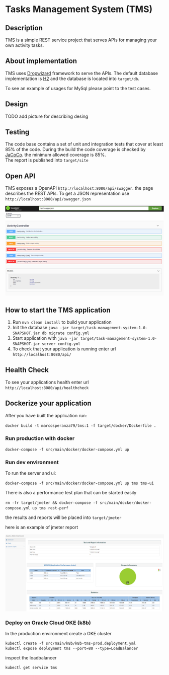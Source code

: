 # Tasks Management System (TMS)

Description
---

TMS is a simple REST service project that serves APIs for managing your own activity tasks.

About implementation
---

TMS uses [Dropwizard](https://www.dropwizard.io/en/latest/index.html) framework to serve the APIs.
The default database implementation is [H2](https://h2database.com/html/main.html) and the database is located into `target/db`.

To see an example of usages for MySql please point to the test cases. 

Design
---

TODO add picture for describing desing

Testing
---

The code base contains a set of unit and integration tests that cover at least 85% of the code. During the build the code coverage is checked 
by [JaCoCo](https://www.jacoco.org/jacoco/). the minimum allowed coverage is 85%.  
The report is published into `target/site`



Open API
---

TMS exposes a OpenAPI `http://localhost:8080/api/swagger`. the page describes the REST APIs. To get a JSON representation use `http://localhost:8080/api/swagger.json`

![img_1.png](docs/swagger.png)



How to start the TMS application
---

1. Run `mvn clean install` to build your application
2. Init the database `java -jar target/task-management-system-1.0-SNAPSHOT.jar db migrate config.yml`
3. Start application with `java -jar target/task-management-system-1.0-SNAPSHOT.jar server config.yml`
4. To check that your application is running enter url `http://localhost:8080/api/`

Health Check
---

To see your applications health enter url `http://localhost:8080/api/healthcheck`


Dockerize your application
---

After you have built the application run:

`docker build -t marcosperanza79/tms:1 -f target/docker/Dockerfile .`



### Run production with docker

`docker-compose -f src/main/docker/docker-compose.yml up`


### Run dev environment

To run the server and ui:

`docker-compose -f src/main/docker/docker-compose.yml up tms tms-ui`

There is also a performance test plan that can be started easily

`rm -fr target/jmeter && docker-compose -f src/main/docker/docker-compose.yml up tms rest-perf`

the results and reports will be placed into `target/jmeter`

here is an example of jmeter report

![img.png](docs/jmeter.png)


### Deploy on Oracle Cloud OKE (k8b) 

In the production environment create a OKE cluster  

```
kubectl create -f src/main/k8b/k8b-tms-prod.deployment.yml
kubectl expose deployment tms --port=80 --type=LoadBalancer
```

inspect the loadbalancer 

```
kubectl get service tms
```


